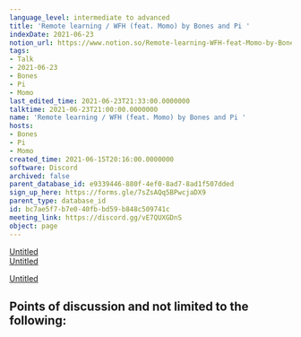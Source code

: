 ```yaml
---
language_level: intermediate to advanced
title: 'Remote learning / WFH (feat. Momo) by Bones and Pi '
indexDate: 2021-06-23
notion_url: https://www.notion.so/Remote-learning-WFH-feat-Momo-by-Bones-and-Pi-bc7ae5f7b7e040fbbd59b848c509741c
tags:
- Talk
- 2021-06-23
- Bones
- Pi
- Momo
last_edited_time: 2021-06-23T21:33:00.0000000
talktime: 2021-06-23T21:00:00.0000000
name: 'Remote learning / WFH (feat. Momo) by Bones and Pi '
hosts:
- Bones
- Pi
- Momo
created_time: 2021-06-15T20:16:00.0000000
software: Discord
archived: false
parent_database_id: e9339446-880f-4ef0-8ad7-8ad1f507dded
sign_up_here: https://forms.gle/7sZsAQq5BPwcjaDX9
parent_type: database_id
id: bc7ae5f7-b7e0-40fb-bd59-b848c509741c
meeting_link: https://discord.gg/vE7QUXGDnS
object: page
---
```


[Untitled](https://www.notion.so/23f0f26c7f1547c0b08477c0c6f1f461)   
[Untitled](https://www.notion.so/482e61b02b9c4456b2b4fe86bb7544c6)   

[Untitled](https://www.notion.so/60226399bd024bf4bf588586f8013a21)   
## Points of discussion and not limited to the following:

   
   
   
   

   


